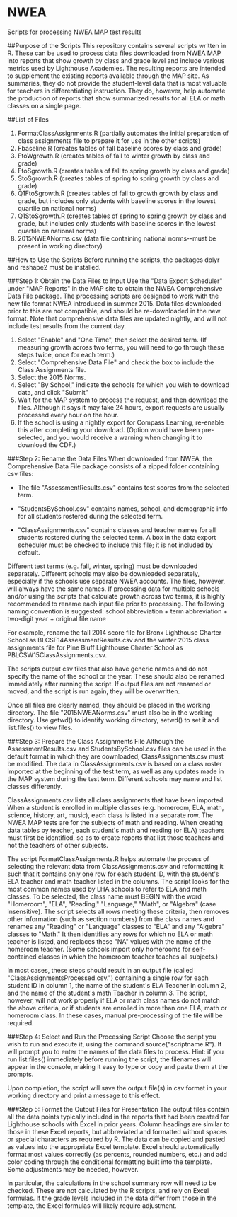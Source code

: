 # NWEA
Scripts for processing NWEA MAP test results

##Purpose of the Scripts
This repository contains several scripts written in R. These can be used to process data files downloaded from NWEA MAP into reports that show growth by class and grade level and include various metrics used by Lighthouse Academies. The resulting reports are intended to supplement the existing reports available through the MAP site. As summaries, they do not provide the student-level data that is most valuable for teachers in differentiating instruction. They do, however, help automate the production of reports that show summarized results for all ELA or math classes on a single page.

##List of Files
1. FormatClassAssignments.R (partially automates the initial preparation of class assignments file to prepare it for use in the other scripts)
2. Fbaseline.R (creates tables of fall baseline scores by class and grade)
3. FtoWgrowth.R (creates tables of fall to winter growth by class and grade)
4. FtoSgrowth.R (creates tables of fall to spring growth by class and grade)
5. StoSgrowth.R (creates tables of spring to spring growth by class and grade)
6. Q1FtoSgrowth.R (creates tables of fall to growth growth by class and grade, but includes only students with baseline scores in the lowest quartile on national norms)
7. Q1StoSgrowth.R (creates tables of spring to spring growth by class and grade, but includes only students with baseline scores in the lowest quartile on national norms)
8. 2015NWEANorms.csv (data file containing national norms--must be present in working directory)

##How to Use the Scripts
Before running the scripts, the packages dplyr and reshape2 must be installed.

###Step 1: Obtain the Data Files to Input
Use the "Data Export Scheduler" under "MAP Reports" in the MAP site to obtain the NWEA Comprehensive Data File package. The processing scripts are designed to work with the new file format NWEA introduced in summer 2015. Data files downloaded prior to this are not compatible, and should be re-downloaded in the new format. Note that comprehensive data files are updated nightly, and will not include test results from the current day.

1. Select "Enable" and "One Time", then select the desired term. (If measuring growth across two terms, you will need to go through these steps twice, once for each term.)
2. Select "Comprehensive Data File" and check the box to include the Class Assignments file.
3. Select the 2015 Norms.
4. Select "By School," indicate the schools for which you wish to download data, and click "Submit"
5. Wait for the MAP system to process the request, and then download the files. Although it says it may take 24 hours, export requests are usually processed every hour on the hour.
6. If the school is using a nightly export for Compass Learning, re-enable this after completing your download. (Option would have been pre-selected, and you would receive a warning when changing it to download the CDF.)

###Step 2: Rename the Data Files
When downloaded from NWEA, the Comprehensive Data File package consists of a zipped folder containing csv files:

*  The file "AssessmentResults.csv" contains test scores from the selected term. 

*  "StudentsBySchool.csv" contains names, school, and demographic info for all students rostered during the selected term. 

*  "ClassAssignments.csv" contains classes and teacher names for all students rostered during the selected term.
A box in the data export scheduler must be checked to include this file; it is not included by default.

Different test terms (e.g. fall, winter, spring) must be downloaded separately. Different schools may also be downloaded separately, especially if the schools use separate NWEA accounts. The files, however, will always have the same names. If processing data for multiple schools and/or using the scripts that calculate growth across two terms, it is highly recommended to rename each input file prior to processing. The following naming convention is suggested:
school abbreviation + term abbreviation + two-digit year + original file name

For example, rename the fall 2014 score file for Bronx Lighthouse Charter School as BLCSF14AssessmentResults.csv
and the winter 2015 class assignments file for Pine Bluff Lighthouse Charter School as PBLCSW15ClassAssignments.csv.

The scripts output csv files that also have generic names and do not specify the name of the school or the year. These should also be renamed immediately after running the script. If output files are not renamed or moved, and the script is run again, they will be overwritten.

Once all files are clearly named, they should be placed in the working directory. The file "2015NWEANorms.csv" must also be in the working directory. Use getwd() to identify working directory, setwd() to set it and list.files() to view files.

###Step 3: Prepare the Class Assignments File
Although the AssessmentResults.csv and StudentsBySchool.csv files can be used in the default format in which they are downloaded, ClassAssignments.csv must be modified. The data in ClassAssignments.csv is based on a class roster imported at the beginning of the test term, as well as any updates made in the MAP system during the test term. Different schools may name and list classes differently.

ClassAssignments.csv lists all class assignments that have been imported. When a student is enrolled in multiple classes (e.g. homeroom, ELA, math, science, history, art, music), each class is listed in a separate row. The NWEA MAP tests are for the subjects of math and reading. When creating data tables by teacher, each student's math and reading (or ELA) teachers must first be identified, so as to create reports that list those teachers and not the teachers of other subjects.

The script FormatClassAssignments.R helps automate the process of selecting the relevant data from ClassAssignments.csv and reformatting it such that it contains only one row for each student ID, with the student's ELA teacher and math teacher listed in the columns. The script looks for the most common names used by LHA schools to refer to ELA and math classes. To be selected, the class name must BEGIN with the word "Homeroom", "ELA", "Reading," "Language," "Math", or "Algebra" (case insensitive). The script selects all rows meeting these criteria, then removes other information (such as section numbers) from the class names and renames any "Reading" or "Language" classes to "ELA" and any "Algebra" classes to "Math." It then identifies any rows for which no ELA or math teacher is listed, and replaces these "NA" values with the name of the homeroom teacher. (Some schools import only homerooms for self-contained classes in which the homeroom teacher teaches all subjects.) 

In most cases, these steps should result in an output file (called "ClassAssignmentsProcessed.csv.") containing a single row for each student ID in column 1, the name of the student's ELA Teacher in column 2, and the name of the student's math Teacher in column 3. The script, however, will not work properly if ELA or math class names do not match the above criteria, or if students are enrolled in more than one ELA, math or homeroom class. In these cases, manual pre-processing of the file will be required.

###Step 4: Select and Run the Processing Script
Choose the script you wish to run and execute it, using the command source("scriptname.R"). It will prompt you to enter the names of the data files to process. Hint: if you run list.files() immediately before running the script, the filenames will appear in the console, making it easy to type or copy and paste them at the prompts.

Upon completion, the script will save the output file(s) in csv format in your working directory and print a message to this effect.

###Step 5: Format the Output Files for Presentation
The output files contain all the data points typically included in the reports that had been created for Lighthouse schools with Excel in prior years. Column headings are similar to those in these Excel reports, but abbreviated and formatted without spaces or special characters as required by R. The data can be copied and pasted as values into the appropriate Excel template. Excel should automatically format most values correctly (as percents, rounded numbers, etc.) and add color coding through the conditional formatting built into the template. Some adjustments may be needed, however. 

In particular, the calculations in the school summary row will need to be checked. These are not calculated by the R scripts, and rely on Excel formulas. If the grade levels included in the data differ from those in the template, the Excel formulas will likely require adjustment.
